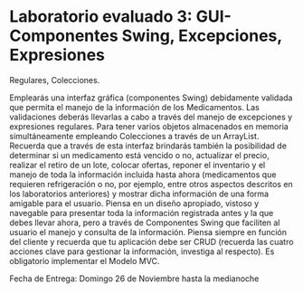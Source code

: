 # Laboratorio evaluado 3: GUI-Componentes Swing, Excepciones, Expresiones
Regulares, Colecciones.

Emplearás una interfaz gráfica (componentes Swing) debidamente validada que
permita el manejo de la información de los Medicamentos. Las validaciones
deberás llevarlas a cabo a través del manejo de excepciones y expresiones
regulares.
Para tener varios objetos almacenados en memoria simultáneamente empleando
Colecciones a través de un ArrayList.
Recuerda que a través de esta interfaz brindarás también la posibilidad de
determinar si un medicamento está vencido o no, actualizar el precio, realizar
el retiro de un lote, colocar ofertas, reponer el inventario y el manejo de toda
la información incluida hasta ahora (medicamentos que requieren refrigeración
o no, por ejemplo, entre otros aspectos descritos en los laboratorios
anteriores) y mostrar dicha información de una forma amigable para el usuario.
Piensa en un diseño apropiado, vistoso y navegable para presentar toda la
información registrada antes y la que debes llevar ahora, pero a través de
Componentes Swing que faciliten al usuario el manejo y consulta de la
información. Piensa siempre en función del cliente y recuerda que tu aplicación
debe ser CRUD (recuerda las cuatro acciones clave para gestionar la
información, investiga al respecto).
Es obligatorio implementar el Modelo MVC.

Fecha de Entrega: Domingo 26 de Noviembre hasta la
medianoche